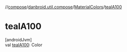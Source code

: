 //[compose](../../../index.md)/[danbroid.util.compose](../index.md)/[MaterialColors](index.md)/[tealA100](teal-a100.md)

# tealA100

[androidJvm]\
val [tealA100](teal-a100.md): Color
